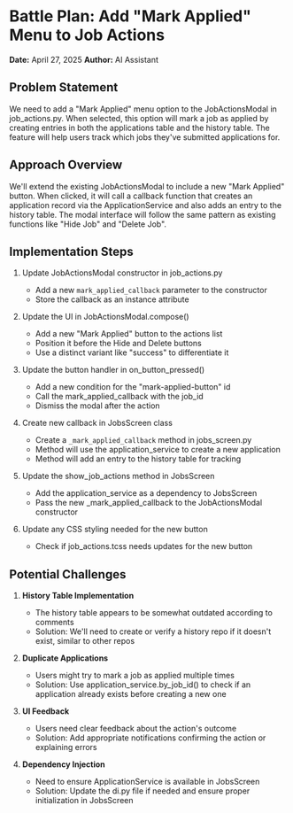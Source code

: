 # Battle Plan: Add "Mark Applied" Menu to Job Actions

**Date:** April 27, 2025
**Author:** AI Assistant

## Problem Statement
We need to add a "Mark Applied" menu option to the JobActionsModal in job_actions.py. When selected, this option will mark a job as applied by creating entries in both the applications table and the history table. The feature will help users track which jobs they've submitted applications for.

## Approach Overview
We'll extend the existing JobActionsModal to include a new "Mark Applied" button. When clicked, it will call a callback function that creates an application record via the ApplicationService and also adds an entry to the history table. The modal interface will follow the same pattern as existing functions like "Hide Job" and "Delete Job".

## Implementation Steps

1. Update JobActionsModal constructor in job_actions.py
   - Add a new `mark_applied_callback` parameter to the constructor
   - Store the callback as an instance attribute

2. Update the UI in JobActionsModal.compose()
   - Add a new "Mark Applied" button to the actions list
   - Position it before the Hide and Delete buttons
   - Use a distinct variant like "success" to differentiate it

3. Update the button handler in on_button_pressed()
   - Add a new condition for the "mark-applied-button" id
   - Call the mark_applied_callback with the job_id
   - Dismiss the modal after the action

4. Create new callback in JobsScreen class
   - Create a `_mark_applied_callback` method in jobs_screen.py
   - Method will use the application_service to create a new application
   - Method will add an entry to the history table for tracking

5. Update the show_job_actions method in JobsScreen
   - Add the application_service as a dependency to JobsScreen
   - Pass the new _mark_applied_callback to the JobActionsModal constructor

6. Update any CSS styling needed for the new button
   - Check if job_actions.tcss needs updates for the new button

## Potential Challenges

1. **History Table Implementation**
   - The history table appears to be somewhat outdated according to comments
   - Solution: We'll need to create or verify a history repo if it doesn't exist, similar to other repos

2. **Duplicate Applications**
   - Users might try to mark a job as applied multiple times
   - Solution: Use application_service.by_job_id() to check if an application already exists before creating a new one

3. **UI Feedback**
   - Users need clear feedback about the action's outcome
   - Solution: Add appropriate notifications confirming the action or explaining errors

4. **Dependency Injection**
   - Need to ensure ApplicationService is available in JobsScreen
   - Solution: Update the di.py file if needed and ensure proper initialization in JobsScreen